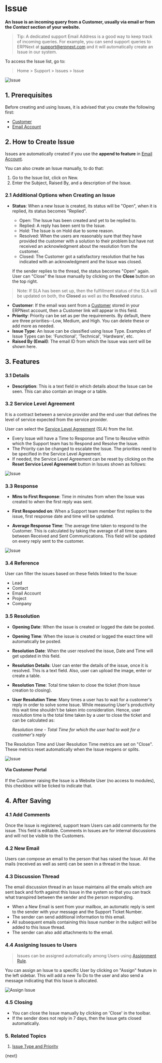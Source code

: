 <!-- add-breadcrumbs -->
# Issue

**An Issue is an incoming query from a Customer, usually via email or from the *Contact* section of your website.**

> Tip: A dedicated support Email Address is a good way to keep track of incoming
queries. For example, you can send support queries to ERPNext at
support@erpnext.com and it will automatically create an Issue in our system.

To access the Issue list, go to:
> Home > Support > Issues > Issue

<img class="screenshot" alt="Issue" src="{{docs_base_url}}/assets/img/support/issue.png">

## 1. Prerequisites
Before creating and using Issues, it is advised that you create the following first:

* [Customer](/docs/user/manual/en/CRM/customer)
* [Email Account](/docs/user/manual/en/setting-up/email/email-account)

## 2. How to Create Issue
Issues are automatically created if you use the **append to feature** in [Email Account](/docs/user/manual/en/setting-up/email/email-account#32-incoming-email-accounts).

You can also create an Issue manually, to do that:

1. Go to the Issue list, click on New.
1. Enter the Subject, Raised By, and a description of the Issue.

### 2.1 Additional Options when Creating an Issue
* **Status**: When a new Issue is created, its status will be "Open", when it is
replied, its status becomes "Replied".
    * Open: The Issue has been created and yet to be replied to.
    * Replied: A reply has been sent to the Issue.
    * Hold: The Issue is on Hold due to some reason.
    * Resolved: When the users are reasonably sure that they have provided the customer with a solution to their problem but have not received an acknowledgment about the resolution from the customer.
    * Closed: The Customer got a satisfactory resolution that he has indicated with an acknowledgment and the Issue was closed.

    If the sender replies to the thread, the status becomes "Open" again. User can "Close" the Issue manually by clicking on the **Close** button on the top right.

> Note: If SLA has been set up, then the fulfillment status of the SLA will be updated on both, the **Closed** as well as the **Resolved** status.

* **Customer**: If the email was sent from a [Customer](/docs/user/manual/en/CRM/customer) stored in your ERPNext account, then a Customer link will appear in this field.
* **Priority**: Priority can be set as per the requirements. By default, there are three priorities--Low, Medium, and High. You can delete these or add more as needed.
* **Issue Type**: An Issue can be classified using Issue Type. Examples of Issue Types can be: 'Functional', 'Technical', 'Hardware', etc.
* **Raised By (Email)**: The email ID from which the Issue was sent will be shown here.

## 3. Features

### 3.1 Details
* **Description**: This is a text field in which details about the Issue can be seen. This can also contain an image or a table.

### 3.2 Service Level Agreement
It is a contract between a service provider and the end user that defines the level of service expected from the service provider.

User can select the [Service Level Agreement](/docs/user/manual/en/support/service-level-agreement) (SLA) from the list.

* Every Issue will have a Time to Response and Time to Resolve within which the Support team has to Respond and Resolve the Issue.
* The Priority can be changed to escalate the Issue. The priorities need to be specified in the Service Level Agreement.
* If needed, the Service Level Agreement can be reset by clicking on the **Reset Service Level Agreement** button in Issues shown as follows:

<img class="screenshot" alt="Issue" src="{{docs_base_url}}/assets/img/support/iss.gif">

### 3.3 Response
* **Mins to First Response**: Time in minutes from when the Issue was created to when the first reply was sent.

* **First Responded on**: When a Support team member first replies to the issue, first response date and time will be updated.

* **Average Response Time**: The average time taken to respond to the Customer. This is calculated by taking the average of all time spans between Received and Sent Communications. This field will be updated on every reply sent to the customer.

<img class="screenshot" alt="Issue" src="{{docs_base_url}}/assets/img/support/response.png">

### 3.4 Reference
User can filter the issues based on these fields linked to the Issue:

* Lead
* Contact
* Email Account
* Project
* Company

### 3.5 Resolution
* **Opening Date**: When the issue is created or logged the date be posted.
* **Opening Time**: When the issue is created or logged the exact time will automatically be posted.
* **Resolution Date**: When the user resolved the issue, Date and Time will get updated in this field.
* **Resolution Details**: User can enter the details of the issue, once it is resolved. This is a text field. Also, user can upload the image, enter or create a table.
* **Resolution Time**: Total time taken to close the ticket (from Issue creation to closing).
* **User Resolution Time**: Many times a user has to wait for a customer's reply in order to solve some Issue. While measuring User's productivity this wait time shouldn't be taken into consideration. Hence, user resolution time is the total time taken by a user to close the ticket and can be calculated as:

    _Resolution time - Total Time for which the user had to wait for a customer's reply_

The Resolution Time and User Resolution Time metrics are set on "Close". These metrics reset automatically when the Issue reopens or splits.

<img class="screenshot" alt="Issue" src="{{docs_base_url}}/assets/img/support/resolution.png">

#### Via Customer Portal
If the Customer raising the Issue is a Website User (no access to modules), this checkbox will be ticked to indicate that.

## 4. After Saving

### 4.1 Add Comments
Once the Issue is registered, support team Users can add comments for the issue. This field is editable. Comments in Issues are for internal discussions and will not be visible to the Customers.

### 4.2 New Email
Users can compose an email to the person that has raised the Issue. All the mails (received as well as sent) can be seen in a thread in the Issue.

### 4.3 Discussion Thread

The email discussion thread in an Issue maintains all the emails which are sent back and forth against this Issue in the system so that you can track what transpired between the sender and the person responding.

* When a New Email is sent from your mailbox, an automatic reply is sent to the sender with your message and the Support Ticket Number.
* The sender can send additional information to this email.
* All subsequent emails containing this Issue number in the subject will be added to this Issue thread.
* The sender can also add attachments to the email.

### 4.4 Assigning Issues to Users

> Issues can be assigned automatically among Users using [Assignment Rule](/docs/user/manual/en/automation/assignment-rule).

You can assign an Issue to a specific User by clicking on "Assign" feature in the left sidebar. This will add a new To Do to the user and also send a message indicating that this Issue is allocated.

![Assign Issue](/docs/assets/img/support/issue-assign.png)


### 4.5 Closing

* You can close the Issue manually by clicking on 'Close' in the toolbar.
* If the sender does not reply in 7 days, then the Issue gets closed automatically.

### 5. Related Topics
1. [Issue Type and Priority](/docs/user/manual/en/support/issue-type-and-priority)


{next}
